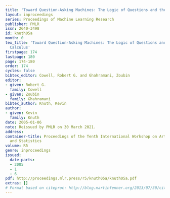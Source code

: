 ```yaml
---
title: 'Toward Question-Asking Machines: The Logic of Questions and the Inquiry Calculus'
layout: inproceedings
series: Proceedings of Machine Learning Research
publisher: PMLR
issn: 2640-3498
id: knuth05a
month: 0
tex_title: 'Toward Question-Asking Machines: The Logic of Questions and the Inquiry
  Calculus'
firstpage: 174
lastpage: 180
page: 174-180
order: 174
cycles: false
bibtex_editor: Cowell, Robert G. and Ghahramani, Zoubin
editor:
- given: Robert G.
  family: Cowell
- given: Zoubin
  family: Ghahramani
bibtex_author: Knuth, Kevin
author:
- given: Kevin
  family: Knuth
date: 2005-01-06
note: Reissued by PMLR on 30 March 2021.
address:
container-title: Proceedings of the Tenth International Workshop on Artificial Intelligence
  and Statistics
volume: R5
genre: inproceedings
issued:
  date-parts:
  - 2005
  - 1
  - 6
pdf: http://proceedings.mlr.press/r5/knuth05a/knuth05a.pdf
extras: []
# Format based on citeproc: http://blog.martinfenner.org/2013/07/30/citeproc-yaml-for-bibliographies/
---
```

